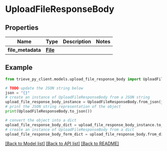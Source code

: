 # UploadFileResponseBody


## Properties

Name | Type | Description | Notes
------------ | ------------- | ------------- | -------------
**file_metadata** | [**File**](File.md) |  | 

## Example

```python
from trieve_py_client.models.upload_file_response_body import UploadFileResponseBody

# TODO update the JSON string below
json = "{}"
# create an instance of UploadFileResponseBody from a JSON string
upload_file_response_body_instance = UploadFileResponseBody.from_json(json)
# print the JSON string representation of the object
print(UploadFileResponseBody.to_json())

# convert the object into a dict
upload_file_response_body_dict = upload_file_response_body_instance.to_dict()
# create an instance of UploadFileResponseBody from a dict
upload_file_response_body_form_dict = upload_file_response_body.from_dict(upload_file_response_body_dict)
```
[[Back to Model list]](../README.md#documentation-for-models) [[Back to API list]](../README.md#documentation-for-api-endpoints) [[Back to README]](../README.md)


